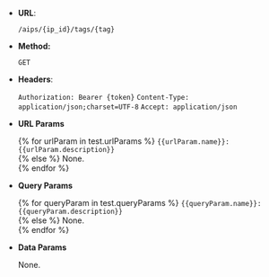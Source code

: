 * **URL**:

  `/aips/{ip_id}/tags/{tag}`

* **Method:**

  `GET`

* **Headers**:

  `Authorization: Bearer {token}`
  `Content-Type: application/json;charset=UTF-8`
  `Accept: application/json`

* **URL Params**

  {% for urlParam in test.urlParams %}
  `{{urlParam.name}}: {{urlParam.description}}`  
  {% else %}
  None.  
  {% endfor %}

* **Query Params**

  {% for queryParam in test.queryParams %}
  `{{queryParam.name}}: {{queryParam.description}}`  
  {% else %}
  None.  
  {% endfor %}

* **Data Params**

  None.
